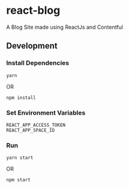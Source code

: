 # react-blog
A Blog Site made using ReactJs and Contentful

## Development

### Install Dependencies

```
yarn 
```

OR

```
npm install
```

### Set Environment Variables

```
REACT_APP_ACCESS_TOKEN
REACT_APP_SPACE_ID
```
### Run

`yarn start`

OR

`npm start`